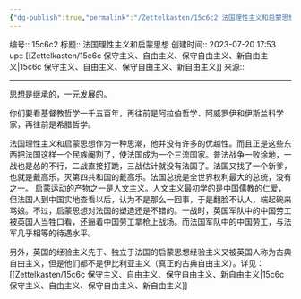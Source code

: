 ```yaml
---
{"dg-publish":true,"permalink":"/Zettelkasten/15c6c2 法国理性主义和启蒙思想/","dgPassFrontmatter":true}
---
```


编号:: 15c6c2
标题:: 法国理性主义和启蒙思想
创建时间:: 2023-07-20 17:53
up:: [[Zettelkasten/15c6c 保守主义、自由主义、保守自由主义、新自由主义\|15c6c 保守主义、自由主义、保守自由主义、新自由主义]]
来源:: 

---
思想是继承的，一元发展的。

你们要看基督教哲学一千五百年，再往前是阿拉伯哲学、阿威罗伊和伊斯兰科学家，再往前是希腊哲学。

法国理性主义和启蒙思想作为一种思潮，他并没有许多的优越性。而且正是这些东西把法国这样一个民族阉割了，使法国成为一个三流国家。普法战争一败涂地，一战也是怂的不行，二战直接打跪，三战估计就没有法国了。法国又找了一个新爹，也就是戴高乐，灭第四共和国的戴高乐。法国总统是全世界权利最大的总统，没有之一。
启蒙运动的产物之一是人文主义。人文主义最初学的是中国儒教的仁爱，但法国人到中国实地查看以后，认为不是那么一回事，于是翻脸不认人，端起碗来骂娘。不过，启蒙思想对法国的塑造还是不错的。一战时，英国军队中的中国劳工被英国人当牲口看，还逼着中国劳工拿枪上战场。而法国军队中的中国劳工，与法军几乎相等的待遇水平。

另外，英国的经验主义先于、独立于法国的启蒙思想经验主义又被英国人称为古典自由主义，但是他们都不是伊比利亚主义（真正的古典自由主义）。详见：[[Zettelkasten/15c6c 保守主义、自由主义、保守自由主义、新自由主义\|15c6c 保守主义、自由主义、保守自由主义、新自由主义]]